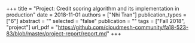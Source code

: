 +++
title = "Project: Credit scoring algorithm and its implementation in production"
date = 2018-11-01
authors = ["Nhi Tran"]
publication_types = ["6"]
abstract = ""
selected = "false"
publication = ""
tags = ["Fall 2018", "project"]
url_pdf = "https://github.com/cloudmesh-community/fa18-523-83/blob/master/project-report/report.md"
+++

